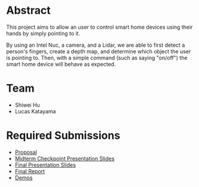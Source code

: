 # Abstract

This project aims to allow an user to control smart home devices using their hands by simply pointing to it.

By using an Intel Nuc, a camera, and a Lidar, we are able to first detect a person's fingers, create a depth map, and determine which object the user is pointing to. Then, with a simple command (such as saying "on/off") the smart home device will behave as expected. 

# Team

* Shiwei Hu
* Lucas Katayama

# Required Submissions

* [Proposal](proposal.md)
* [Midterm Checkpoint Presentation Slides](https://docs.google.com/presentation/d/15--kAbqFbjCWQvVked1_3T1IDAyJp2QNWh9XZ860J-c/edit?usp=sharing)
* [Final Presentation Slides](https://docs.google.com/presentation/d/1Sw6ULTTgbzVjkNbnwfmpK9u3tEsaYvLunu-oBCyh7cY/edit?usp=sharing)
* [Final Report](report.md)
* [Demos](https://drive.google.com/drive/folders/1p5mpjVXLcvMQhLbxxWtxbqmXDbhtCFwg?usp=drive_link)
